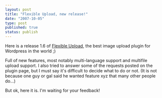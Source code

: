 ```yaml
---
layout: post
title: "Flexible Upload, new release!"
date: "2007-10-05"
type: post
published: true
status: publish
---
```


Here is a release 1.6 of [Flexible Upload](http://blog.japonophile.com/flexible-upload/ "Flexible Upload plugin for Wordpress"), the best image upload plugin for Wordpress in the world ;)

Full of new features, most notably multi-language support and multifile upload support. I also tried to answer some of the requests posted on the plugin page, but I must say it's difficult to decide what to do or not. (It is not because one guy or gal said he wanted feature xyz that many other people do...)

But ok, here it is. I'm waiting for your feedback!
